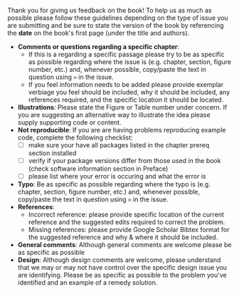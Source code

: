 Thank you for giving us feedback on the book! To help us as much as possible please follow these guidelines depending on the type of issue you are submitting and be sure to state the version of the book by referencing the **date** on the book's first page (under the title and authors). 

- __Comments or questions regarding a specific chapter__: 
   - If this is a regarding a specific passage please try to be as specific as possible regarding where the issue is (e.g. chapter, section, figure number, etc.) and, whenever possible, copy/paste the text in question using `>` in the issue. 
   - If you feel information needs to be added please provide exemplar verbiage you feel should be included, why it should be included, any references required, and the specific location it should be located.
- __Illustrations__: Please state the Figure or Table number under concern. If you are suggesting an alternative way to illustrate the idea please supply supporting code or content. 
- __Not reproducible__: If you are are having problems reproducing example code, complete the following checklist:
   - [ ] make sure your have all packages listed in the chapter prereq section installed 
   - [ ] verify if your package versions differ from those used in the book (check software information section in Preface)
   - [ ] please list where your error is occuring and what the error is
- __Typo__: Be as specific as possible regarding where the typo is (e.g. chapter, section, figure number, etc.) and, whenever possible, copy/paste the text in question using `>` in the issue.
- __References__: 
   - Incorrect reference: please provide specific location of the current reference and the suggested edits required to correct the problem.
   - Missing references: please provide Google Scholar Bibtex format for the suggested reference and why & where it should be included.
- __General comments__: Although general comments are welcome please be as specific as possible
- __Design__: Although design comments are welcome, please understand that we may or may not have control over the specific design issue you are identifying. Please be as specific as possible to the problem you've identified and an example of a remedy solution.
